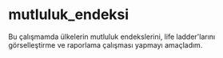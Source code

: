 # mutluluk_endeksi
 Bu çalışmamda ülkelerin mutluluk endekslerini, life ladder'larını görselleştirme ve raporlama çalışması yapmayı amaçladım. 
